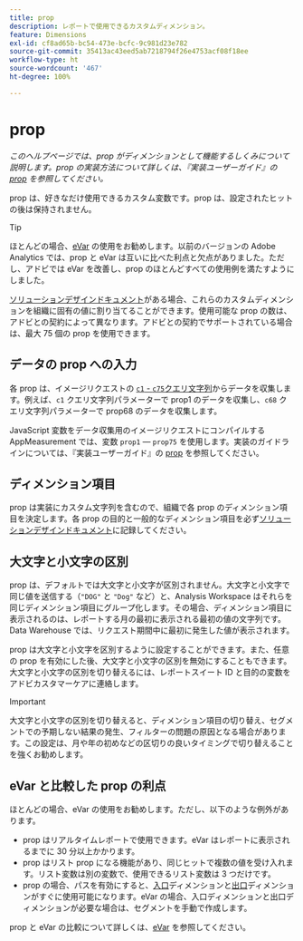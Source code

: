 ```yaml
---
title: prop
description: レポートで使用できるカスタムディメンション。
feature: Dimensions
exl-id: cf8ad65b-bc54-473e-bcfc-9c981d23e782
source-git-commit: 35413ac43eed5ab7218794f26e4753acf08f18ee
workflow-type: ht
source-wordcount: '467'
ht-degree: 100%

---
```


# prop

*このヘルプページでは、prop がディメンションとして機能するしくみについて説明します。prop の実装方法について詳しくは、『実装ユーザーガイド』の [prop](/help/implement/vars/page-vars/prop.md) を参照してください。*

prop は、好きなだけ使用できるカスタム変数です。prop は、設定されたヒットの後は保持されません。

>[!TIP]
>
>ほとんどの場合、[eVar](evar.md) の使用をお勧めします。以前のバージョンの Adobe Analytics では、prop と eVar は互いに比べた利点と欠点がありました。ただし、アドビでは eVar を改善し、prop のほとんどすべての使用例を満たすようにしました。

[ソリューションデザインドキュメント](/help/implement/prepare/solution-design.md)がある場合、これらのカスタムディメンションを組織に固有の値に割り当てることができます。使用可能な prop の数は、アドビとの契約によって異なります。アドビとの契約でサポートされている場合は、最大 75 個の prop を使用できます。

## データの prop への入力

各 prop は、イメージリクエストの [`c1` - `c75`クエリ文字列](/help/implement/validate/query-parameters.md)からデータを収集します。例えば、`c1` クエリ文字列パラメーターで prop1 のデータを収集し、`c68` クエリ文字列パラメーターで prop68 のデータを収集します。

JavaScript 変数をデータ収集用のイメージリクエストにコンパイルする AppMeasurement では、変数 `prop1` — `prop75` を使用します。実装のガイドラインについては、『実装ユーザーガイド』の [prop](/help/implement/vars/page-vars/prop.md) を参照してください。

## ディメンション項目

prop は実装にカスタム文字列を含むので、組織で各 prop のディメンション項目を決定します。各 prop の目的と一般的なディメンション項目を必ず[ソリューションデザインドキュメント](/help/implement/prepare/solution-design.md)に記録してください。

## 大文字と小文字の区別

prop は、デフォルトでは大文字と小文字が区別されません。大文字と小文字で同じ値を送信する（`"DOG"` と `"Dog"` など）と、Analysis Workspace はそれらを同じディメンション項目にグループ化します。その場合、ディメンション項目に表示されるのは、レポートする月の最初に表示される最初の値の文字列です。Data Warehouse では、リクエスト期間中に最初に発生した値が表示されます。

prop は大文字と小文字を区別するように設定することができます。また、任意の prop を有効にした後、大文字と小文字の区別を無効にすることもできます。大文字と小文字の区別を切り替えるには、レポートスイート ID と目的の変数をアドビカスタマーケアに連絡します。

>[!IMPORTANT]
>
>大文字と小文字の区別を切り替えると、ディメンション項目の切り替え、セグメントでの予期しない結果の発生、フィルターの問題の原因となる場合があります。この設定は、月や年の初めなどの区切りの良いタイミングで切り替えることを強くお勧めします。

## eVar と比較した prop の利点

 ほとんどの場合、eVar の使用をお勧めします。ただし、以下のような例外があります。

* prop はリアルタイムレポートで使用できます。eVar はレポートに表示されるまでに 30 分以上かかります。
* prop はリスト prop になる機能があり、同じヒットで複数の値を受け入れます。リスト変数は別の変数で、使用できるリスト変数は 3 つだけです。
* prop の場合、パスを有効にすると、[入口](entry-dimensions.md)ディメンションと[出口](exit-dimensions.md)ディメンションがすぐに使用可能になります。eVar の場合、入口ディメンションと出口ディメンションが必要な場合は、セグメントを手動で作成します。

prop と eVar の比較について詳しくは、[eVar](evar.md) を参照してください。
